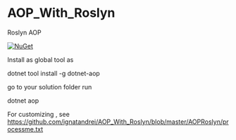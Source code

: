 # AOP_With_Roslyn
Roslyn AOP

[![NuGet](https://img.shields.io/nuget/v/dotnet-aop.svg)](https://img.shields.io/nuget/v/dotnet-aop.svg)

Install as global tool as


dotnet tool install -g dotnet-aop

go to your solution folder
run

dotnet aop

For customizing , see https://github.com/ignatandrei/AOP_With_Roslyn/blob/master/AOPRoslyn/processme.txt
